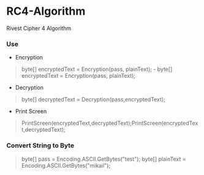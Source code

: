 # RC4-Algorithm
Rivest Cipher 4 Algorithm

### **Use**
- Encryption
> byte[] encryptedText = Encryption(pass, plainText);	- byte[] encryptedText = Encryption(pass, plainText);
- Decryption
>  byte[] decryptedText = Decryption(pass,encryptedText);
- Print Screen
> PrintScreen(encryptedText,decryptedText);PrintScreen(encryptedText,decryptedText);

###  **Convert String to Byte**
> byte[] pass = Encoding.ASCII.GetBytes("test");
> byte[] plainText = Encoding.ASCII.GetBytes("mikail");
